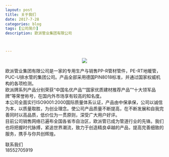 ```yaml
---
layout: post
title: 关于我们
date: 2017-7-28
categories: blog
tags: [公司简介]
description: 欧派管业集团有限公司



---
```


<center>
    <p><img src="http://otzyx82p7.bkt.clouddn.com/%E5%BE%AE%E4%BF%A1%E5%9B%BE%E7%89%87_20180315163451.jpg" align="center"></p>
</center>

欧派管业集团有限公司是一家的专用生产与销售PP-R管材管件，PE-RT地暖管，PUC-U排水管的集团公司。产品全部采用德国PIN8018标准，并通过国家权威机构的各项检测。  
欧派牌系列产品分别荣获“中国名优产品”“国家优质建材推荐产品”“十大领军品牌”等荣誉称号，在国内外市场享有较高的知名度。            
本公司全面实行ISO9001:2000国际质量体系认证，产品由中保承保，公司以诚信为本，以质量取胜，为创业理念。使公司产品质量不断提高，在不断发展和自我完善同时以高品质，低价位为一贯原则，深受广大用户好评。                     
目前公司销售网络已遍布全国各省市自治区，欧派管已成为管道行业的先锋。我们也将把握时代脉搏，紧追世界潮流，致力于创造精良卓越的产品，提高完善细致的服务，携手与你共创辉煌。  





联系我们  
18552705919  
